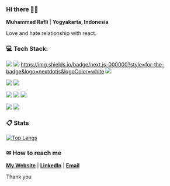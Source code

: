 ###  Hi there 👋🏼

**Muhammad Rafli** | **Yogyakarta, Indonesia**

Love and hate relationship with react.

###  💻 Tech Stack:

[![](https://img.shields.io/badge/JavaScript-323330?style=for-the-badge&logo=javascript&logoColor=F7DF1E)](https://javascript.com/) [![](https://img.shields.io/badge/React-20232A?style=for-the-badge&logo=react&logoColor=61DAFB)](https://reactjs.org/) https://img.shields.io/badge/next.js-000000?style=for-the-badge&logo=nextdotjs&logoColor=white [![](https://img.shields.io/badge/Tailwind_CSS-38B2AC?style=for-the-badge&logo=tailwind-css&logoColor=white)](https://tailwindcss.com/)

[![](https://img.shields.io/badge/Node.js-339933?style=for-the-badge&logo=nodedotjs&logoColor=white)](https://nodejs.org/) [![](https://img.shields.io/badge/Express.js-000000?style=for-the-badge&logo=express&logoColor=white)](https://expressjs.com/)

[![](https://img.shields.io/badge/firebase-ffca28?style=for-the-badge&logo=firebase&logoColor=black)](https://firebase.google.com/) [![](https://img.shields.io/badge/MongoDB-4EA94B?style=for-the-badge&logo=mongodb&logoColor=white)](https://mongodb.com/) [![](https://img.shields.io/badge/MySQL-005C84?style=for-the-badge&logo=mysql&logoColor=white)](https://mysql.com/)

[![](https://img.shields.io/badge/Figma-F24E1E?style=for-the-badge&logo=figma&logoColor=white)](https://figma.com/) [![](https://img.shields.io/badge/Adobe%20Illustrator-FF9A00?style=for-the-badge&logo=adobe%20illustrator&logoColor=white)](https://www.adobe.com/)

###  📋 Stats

[![Top Langs](https://github-readme-stats.vercel.app/api/top-langs/?username=plirapli&theme=material-palenight&layout=compact)](https://github.com/plirapli/)

###  ✉ How to reach me

**[My Website](https://plirapli.vercel.app/)** | **[LinkedIn](https://www.linkedin.com/in/mrafli/)** | **[Email](mailto:mrafli.work@gmail.com)**

Thank you
